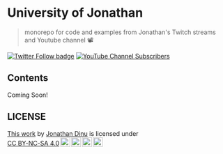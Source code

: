 # University of Jonathan

> monorepo for code and examples from Jonathan's Twitch streams and Youtube channel 📽

[![Twitter Follow badge](https://img.shields.io/twitter/follow/jonathandinu?color=%231DA1F2&label=%40psychothan&style=flat-square)](https://twitter.com/jonathandinu)
[![YouTube Channel Subscribers](https://img.shields.io/youtube/channel/subscribers/UCi0Hd3U6xb4V0ApUhAIfu9Q?color=%23FF0000&logo=youtube&style=flat-square)](https://www.youtube.com/channel/UCi0Hd3U6xb4V0ApUhAIfu9Q)

## Contents

Coming Soon!

<!-- |||||
|:--:|:--:|:--:|:--:|
||||| -->

## LICENSE

<p xmlns:cc="http://creativecommons.org/ns#" ><a rel="cc:attributionURL" href="https://github.com/jonathandinu/videos">This work</a> by <a rel="cc:attributionURL dct:creator" property="cc:attributionName" href="https://jonathandinu.com">Jonathan Dinu</a> is licensed under <a href="http://creativecommons.org/licenses/by-nc-sa/4.0/?ref=chooser-v1" target="_blank" rel="license noopener noreferrer" style="display:inline-block;">CC BY-NC-SA 4.0<img style="height:22px!important;margin-left:3px;vertical-align:text-bottom;" src="https://mirrors.creativecommons.org/presskit/icons/cc.svg?ref=chooser-v1"><img style="height:22px!important;margin-left:3px;vertical-align:text-bottom;" src="https://mirrors.creativecommons.org/presskit/icons/by.svg?ref=chooser-v1"><img style="height:22px!important;margin-left:3px;vertical-align:text-bottom;" src="https://mirrors.creativecommons.org/presskit/icons/nc.svg?ref=chooser-v1"><img style="height:22px!important;margin-left:3px;vertical-align:text-bottom;" src="https://mirrors.creativecommons.org/presskit/icons/sa.svg?ref=chooser-v1"></a></p>
